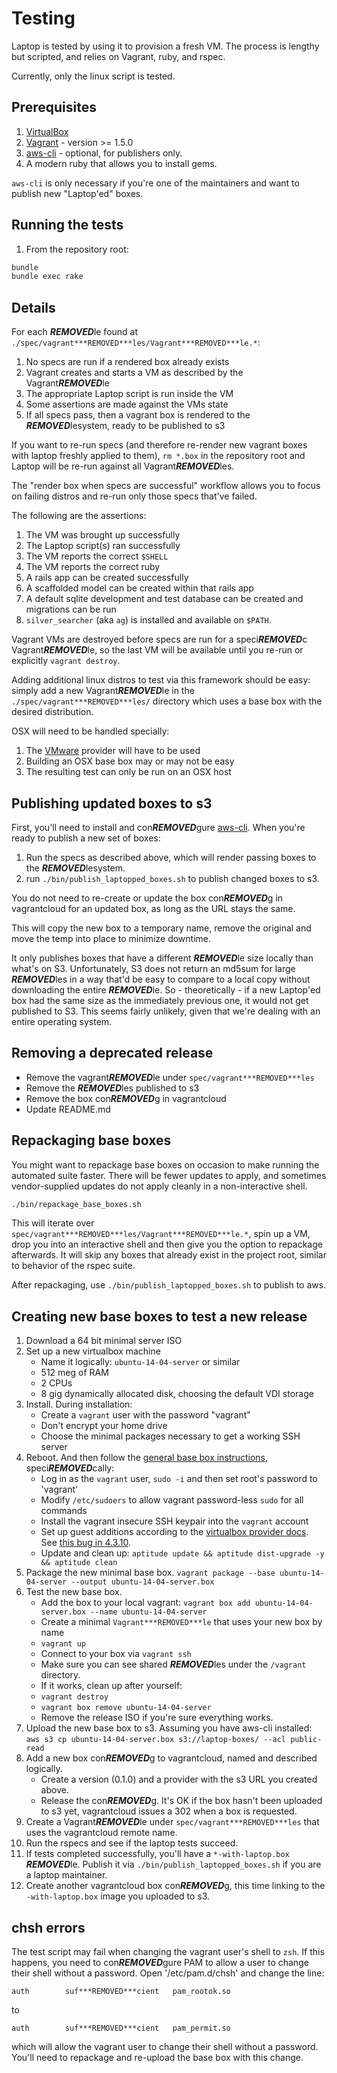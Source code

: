 # Testing

Laptop is tested by using it to provision a fresh VM. The process is lengthy
but scripted, and relies on Vagrant, ruby, and rspec.

Currently, only the linux script is tested.

## Prerequisites

1. [VirtualBox][]
2. [Vagrant][] - version >= 1.5.0
3. [aws-cli][] - optional, for publishers only.
4. A modern ruby that allows you to install gems.

[VirtualBox]: https://www.virtualbox.org/
[Vagrant]: http://www.vagrantup.com/
[aws-cli]: http://docs.aws.amazon.com/cli/latest/userguide/cli-chap-welcome.html

`aws-cli` is only necessary if you're one of the maintainers and want to
publish new "Laptop'ed" boxes.

## Running the tests

1. From the repository root:

```sh
bundle
bundle exec rake
```

## Details

For each ***REMOVED***le found at `./spec/vagrant***REMOVED***les/Vagrant***REMOVED***le.*`:

1. No specs are run if a rendered box already exists
2. Vagrant creates and starts a VM as described by the Vagrant***REMOVED***le
3. The appropriate Laptop script is run inside the VM
4. Some assertions are made against the VMs state
5. If all specs pass, then a vagrant box is rendered to the ***REMOVED***lesystem, ready to be published to s3

If you want to re-run specs (and therefore re-render new vagrant boxes with
laptop freshly applied to them), `rm *.box` in the repository root and Laptop
will be re-run against all Vagrant***REMOVED***les.

The "render box when specs are successful" workflow allows you to focus on
failing distros and re-run only those specs that've failed.

The following are the assertions:

1. The VM was brought up successfully
2. The Laptop script(s) ran successfully
3. The VM reports the correct `$SHELL`
4. The VM reports the correct ruby
5. A rails app can be created successfully
6. A scaffolded model can be created within that rails app
7. A default sqlite development and test database can be created and migrations can be run
8. `silver_searcher` (aka `ag`) is installed and available on `$PATH`.

Vagrant VMs are destroyed before specs are run for a speci***REMOVED***c Vagrant***REMOVED***le, so
the last VM will be available until you re-run or explicitly `vagrant destroy`.

Adding additional linux distros to test via this framework should be easy:
simply add a new Vagrant***REMOVED***le in the `./spec/vagrant***REMOVED***les/` directory which uses
a base box with the desired distribution.

OSX will need to be handled specially:

1. The [VMware][] provider will have to be used
2. Building an OSX base box may or may not be easy
3. The resulting test can only be run on an OSX host

[VMware]: http://www.vmware.com/

## Publishing updated boxes to s3

First, you'll need to install and con***REMOVED***gure [aws-cli].  When you're ready to
publish a new set of boxes:

1. Run the specs as described above, which will render passing boxes to the ***REMOVED***lesystem.
2. run `./bin/publish_laptopped_boxes.sh` to publish changed boxes to s3.

You do not need to re-create or update the box con***REMOVED***g in vagrantcloud for an
updated box, as long as the URL stays the same.

This will copy the new box to a temporary name, remove the original and move
the temp into place to minimize downtime.

It only publishes boxes that have a different ***REMOVED***le size locally than what's on
S3. Unfortunately, S3 does not return an md5sum for large ***REMOVED***les in a way that'd
be easy to compare to a local copy without downloading the entire ***REMOVED***le. So -
theoretically - if a new Laptop'ed box had the same size as the immediately
previous one, it would not get published to S3. This seems fairly unlikely,
given that we're dealing with an entire operating system.

## Removing a deprecated release

- Remove the vagrant***REMOVED***le under `spec/vagrant***REMOVED***les`
- Remove the ***REMOVED***les published to s3
- Remove the box con***REMOVED***g in vagrantcloud
- Update README.md

## Repackaging base boxes

You might want to repackage base boxes on occasion to make running the
automated suite faster. There will be fewer updates to apply, and sometimes
vendor-supplied updates do not apply cleanly in a non-interactive shell.

```sh
./bin/repackage_base_boxes.sh
```
This will iterate over `spec/vagrant***REMOVED***les/Vagrant***REMOVED***le.*`, spin up a VM, drop
you into an interactive shell and then give you the option to repackage
afterwards.  It will skip any boxes that already exist in the project root,
similar to behavior of the rspec suite.

After repackaging, use `./bin/publish_laptopped_boxes.sh` to publish to aws.

## Creating new base boxes to test a new release

1. Download a 64 bit minimal server ISO
1. Set up a new virtualbox machine
    - Name it logically: `ubuntu-14-04-server` or similar
    - 512 meg of RAM
    - 2 CPUs
    - 8 gig dynamically allocated disk, choosing the default VDI storage
1. Install. During installation:
    - Create a `vagrant` user with the password "vagrant"
    - Don't encrypt your home drive
    - Choose the minimal packages necessary to get a working SSH server
1. Reboot. And then follow the [general base box instructions][], speci***REMOVED***cally:
    - Log in as the `vagrant` user, `sudo -i` and then set root's password to 'vagrant'
    - Modify `/etc/sudoers` to allow vagrant password-less `sudo` for all commands
    - Install the vagrant insecure SSH keypair into the `vagrant` account
    - Set up guest additions according to the [virtualbox provider docs][]. See [this bug in 4.3.10][].
    - Update and clean up: `aptitude update && aptitude dist-upgrade -y && aptitude clean`
1. Package the new minimal base box.
    `vagrant package --base ubuntu-14-04-server --output ubuntu-14-04-server.box`
1. Test the new base box.
    - Add the box to your local vagrant: `vagrant box add ubuntu-14-04-server.box --name ubuntu-14-04-server`
    - Create a minimal `Vagrant***REMOVED***le` that uses your new box by name
    - `vagrant up`
    - Connect to your box via `vagrant ssh`
    - Make sure you can see shared ***REMOVED***les under the `/vagrant` directory.
    - If it works, clean up after yourself:
    - `vagrant destroy`
    - `vagrant box remove ubuntu-14-04-server`
    - Remove the release ISO if you're sure everything works.
1. Upload the new base box to s3. Assuming you have aws-cli installed:
    `aws s3 cp ubuntu-14-04-server.box s3://laptop-boxes/ --acl public-read`
1. Add a new box con***REMOVED***g to vagrantcloud, named and described logically.
    - Create a version (0.1.0) and a provider with the s3 URL you created above.
    - Release the con***REMOVED***g. It's OK if the box hasn't been uploaded to s3 yet,
      vagrantcloud issues a 302 when a box is requested.
1. Create a Vagrant***REMOVED***le under `spec/vagrant***REMOVED***les` that uses the vagrantcloud remote name.
1. Run the rspecs and see if the laptop tests succeed.
1. If tests completed successfully, you'll have a `*-with-laptop.box` ***REMOVED***le.
    Publish it via `./bin/publish_laptopped_boxes.sh` if you are a laptop maintainer.
1. Create another vagrantcloud box con***REMOVED***g, this time linking to the
    `-with-laptop.box` image you uploaded to s3.

[general base box instructions]:http://docs.vagrantup.com/v2/boxes/base.html
[virtualbox provider docs]:http://docs.vagrantup.com/v2/virtualbox/boxes.html
[this bug in 4.3.10]:https://github.com/dotless-de/vagrant-vbguest/issues/117

## chsh errors

The test script may fail when changing the vagrant user's shell to `zsh`. If
this happens, you need to con***REMOVED***gure PAM to allow a user to change their shell
without a password. Open '/etc/pam.d/chsh' and change the line:

    auth		suf***REMOVED***cient	pam_rootok.so

to

    auth		suf***REMOVED***cient	pam_permit.so

which will allow the vagrant user to change their shell without a password.
You'll need to repackage and re-upload the base box with this change.
